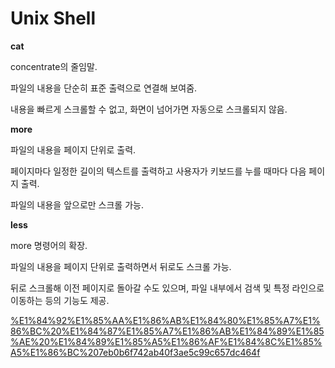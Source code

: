 # Unix Shell

**cat**

concentrate의 줄임말.

파일의 내용을 단순히 표준 출력으로 연결해 보여줌.

내용을 빠르게 스크롤할 수 없고, 화면이 넘어가면 자동으로 스크롤되지 않음.

**more**

파일의 내용을 페이지 단위로 출력.

페이지마다 일정한 길이의 텍스트를 출력하고 사용자가 키보드를 누를 때마다 다음 페이지 출력.

파일의 내용을 앞으로만 스크롤 가능.

**less**

more 명령어의 확장.

파일의 내용을 페이지 단위로 출력하면서 뒤로도 스크롤 가능.

뒤로 스크롤해 이전 페이지로 돌아갈 수도 있으며, 파일 내부에서 검색 및 특정 라인으로 이동하는 등의 기능도 제공.

[%E1%84%92%E1%85%AA%E1%86%AB%E1%84%80%E1%85%A7%E1%86%BC%20%E1%84%87%E1%85%A7%E1%86%AB%E1%84%89%E1%85%AE%20%E1%84%89%E1%85%A5%E1%86%AF%E1%84%8C%E1%85%A5%E1%86%BC%207eb0b6f742ab40f3ae5c99c657dc464f](%E1%84%92%E1%85%AA%E1%86%AB%E1%84%80%E1%85%A7%E1%86%BC%20%E1%84%87%E1%85%A7%E1%86%AB%E1%84%89%E1%85%AE%20%E1%84%89%E1%85%A5%E1%86%AF%E1%84%8C%E1%85%A5%E1%86%BC%207eb0b6f742ab40f3ae5c99c657dc464f)